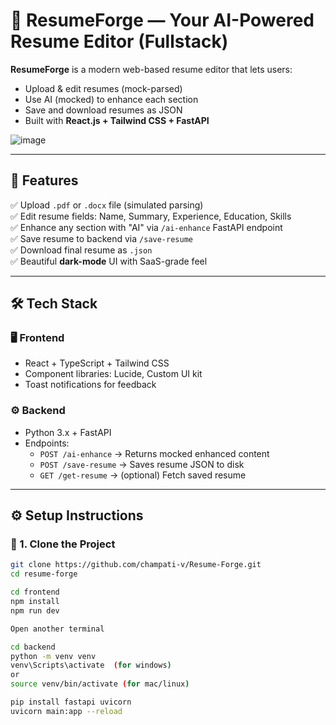 # 💼 ResumeForge — Your AI-Powered Resume Editor (Fullstack)

**ResumeForge** is a modern web-based resume editor that lets users:
- Upload & edit resumes (mock-parsed)
- Use AI (mocked) to enhance each section
- Save and download resumes as JSON
- Built with **React.js + Tailwind CSS + FastAPI**

![image](https://github.com/user-attachments/assets/5ef2b1c3-4f2d-4c6d-83c3-cd11f9120e2e)

---

## 🚀 Features

✅ Upload `.pdf` or `.docx` file (simulated parsing)  
✅ Edit resume fields: Name, Summary, Experience, Education, Skills  
✅ Enhance any section with "AI" via `/ai-enhance` FastAPI endpoint  
✅ Save resume to backend via `/save-resume`  
✅ Download final resume as `.json`  
✅ Beautiful **dark-mode** UI with SaaS-grade feel

---

## 🛠️ Tech Stack

### 🖥️ Frontend
- React + TypeScript + Tailwind CSS
- Component libraries: Lucide, Custom UI kit
- Toast notifications for feedback

### ⚙️ Backend
- Python 3.x + FastAPI
- Endpoints:
  - `POST /ai-enhance` → Returns mocked enhanced content
  - `POST /save-resume` → Saves resume JSON to disk
  - `GET /get-resume` → (optional) Fetch saved resume

---

## ⚙️ Setup Instructions

### 🔹 1. Clone the Project

```bash
git clone https://github.com/champati-v/Resume-Forge.git
cd resume-forge

cd frontend 
npm install
npm run dev

Open another terminal

cd backend 
python -m venv venv
venv\Scripts\activate  (for windows)
or
source venv/bin/activate (for mac/linux)

pip install fastapi uvicorn
uvicorn main:app --reload
